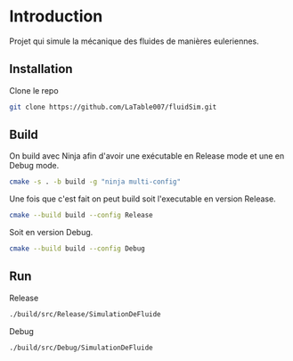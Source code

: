 # Introduction

Projet qui simule la mécanique des fluides de manières euleriennes.

## Installation

Clone le repo

```bash
git clone https://github.com/LaTable007/fluidSim.git
```

## Build

On build avec Ninja afin d'avoir une exécutable en Release mode et une en Debug mode. 

```bash
cmake -s . -b build -g "ninja multi-config"
```
Une fois que c'est fait on peut build soit l'executable en version Release. 

```bash
cmake --build build --config Release
```

Soit en version Debug. 

```bash
cmake --build build --config Debug
```

## Run

Release

```bash
./build/src/Release/SimulationDeFluide
```

Debug

```bash
./build/src/Debug/SimulationDeFluide
```
